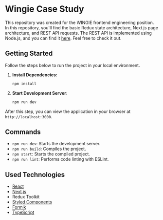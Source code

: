 # Wingie Case Study

This repository was created for the WINGIE frontend engineering position. In this repository, you'll find the basic Redux state architecture, Next.js page architecture, and REST API requests. The REST API is implemented using Node.js, and you can find it [here](https://github.com/Mustafaaytu/wingie-case-study-rest-api). Feel free to check it out.

## Getting Started

Follow the steps below to run the project in your local environment.

1. **Install Dependencies:**
   ```bash
   npm install
   ```
2. **Start Development Server:**
   ```bash
   npm run dev
   ```

After this step, you can view the application in your browser at `http://localhost:3000`.

## Commands

- `npm run dev`: Starts the development server.
- `npm run build`: Compiles the project.
- `npm start`: Starts the compiled project.
- `npm run lint`: Performs code linting with ESLint.

## Used Technologies

- [React](https://reactjs.org/)
- [Next.js](https://nextjs.org/)
- Redux Toolkit
- [Styled Components](https://styled-components.com/)
- [Formik](https://formik.org/)
- [TypeScript](https://www.typescriptlang.org/)

